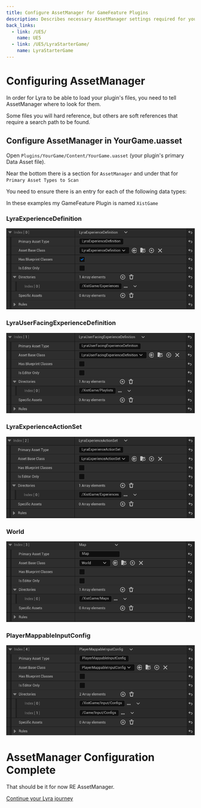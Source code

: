 ```yaml
---
title: Configure AssetManager for GameFeature Plugins
description: Describes necessary AssetManager settings required for your GameFeature Plugin to work
back_links:
  - link: /UE5/
    name: UE5
  - link: /UE5/LyraStarterGame/
    name: LyraStarterGame
---
```



# Configuring AssetManager

In order for Lyra to be able to load your plugin's files, you need to tell AssetManager where to look for them.

Some files you will hard reference, but others are soft references that require a search path to be found.


## Configure AssetManager in YourGame.uasset

Open `Plugins/YourGame/Content/YourGame.uasset` (your plugin's primary Data Asset file).

Near the bottom there is a section for `AssetManager` and under that for `Primary Asset Types to Scan`

You need to ensure there is an entry for each of the following data types:

In these examples my GameFeature Plugin is named `XistGame`


### LyraExperienceDefinition

<img src="./screenshots/GamePlugin-AssetManager/Index0.png" />


### LyraUserFacingExperienceDefinition

<img src="./screenshots/GamePlugin-AssetManager/Index1.png" />


### LyraExperienceActionSet

<img src="./screenshots/GamePlugin-AssetManager/Index2.png" />


### World

<img src="./screenshots/GamePlugin-AssetManager/Index3.png" />


### PlayerMappableInputConfig

<img src="./screenshots/GamePlugin-AssetManager/Index4.png" />


# AssetManager Configuration Complete

That should be it for now RE AssetManager.

[Continue your Lyra journey](./)
